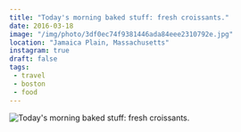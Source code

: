 ```yaml
---
title: "Today's morning baked stuff: fresh croissants."
date: 2016-03-18
image: "/img/photo/3df0ec74f9381446ada84eee2310792e.jpg"
location: "Jamaica Plain, Massachusetts"
instagram: true
draft: false
tags:
 - travel
 - boston
 - food
---
```


![Today's morning baked stuff: fresh croissants.](/img/photo/3df0ec74f9381446ada84eee2310792e.jpg)
